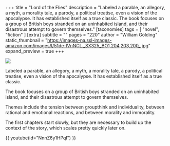 +++
title = "Lord of the Flies"
description = "Labeled a parable, an allegory, a myth, a morality tale, a parody, a political treatise, even a vision of the apocalypse. It has established itself as a true classic. The book focuses on a group of British boys stranded on an uninhabited island, and their disastrous attempt to govern themselves."
[taxonomies]
tags = [ "novel", "fiction" ]
[extra]
subtitle = ""
pages = "220"
author = "William Golding"
static_thumbnail = "https://images-na.ssl-images-amazon.com/images/I/51de-lVnNCL._SX325_BO1,204,203,200_.jpg"
expand_preview = true
+++

<img border="0" src="https://images-na.ssl-images-amazon.com/images/I/51de-lVnNCL._SX325_BO1,204,203,200_.jpg" >

Labeled a parable, an allegory, a myth, a morality tale, a parody, a political treatise, even a vision of the
apocalypse. It has established itself as a true classic.

The book focuses on a group of British boys stranded on an uninhabited island, and their disastrous attempt to govern
themselves.

<!-- more -->

Themes include the tension between groupthink and individuality, between rational and emotional reactions,
and between morality and immorality.

The first chapters start slowly, but they are necessary to build up the context of the story, which scales pretty
quickly later on.

{{ youtube(id="NnnZ6y1HPqI") }}
